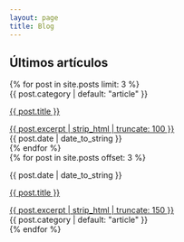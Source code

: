 ```yaml
---
layout: page
title: Blog
---
```


<div class="bg-white lg:pb-16">
  <div class="bg-white mx-auto p-4 md:px-24 md:pb-8 lg:py-12 max-w-screen-lg">
    <h2 class="text-2xl text-center md:text-5xl tracking-tight font-quincy">
      Últimos artículos
    </h2>
  </div>

  <div class="relative bg-white px-4 sm:px-6 lg:px-8 z-10">
    <div class="relative bg-white max-w-screen-xl mx-auto">
      <div class="max-w-lg mx-auto grid gap-8 lg:grid-cols-3 lg:max-w-none">
        {% for post in site.posts limit: 3 %}
          <div class="flex flex-col rounded-lg shadow overflow-hidden">
            <div class="flex-shrink-0">
              <img class="h-48 w-full object-cover" src="{{ post.image }}" alt="">
            </div>
            <div class="flex-1 bg-white p-6 flex flex-col justify-between">
              <div class="flex-1">
                <span class="inline-flex items-center px-3 py-0.5 rounded-full text-sm font-medium bg-indigo-100 text-indigo-800 capitalize cat-{{ post.category }}">
                  {{ post.category | default: "article" }}
                </span>
                <a href="{{ post.url }}" class="block mt-2">
                  <p class="text-xl font-semibold font-quincy text-gray-900">
                    {{ post.title }}
                  </p>
                  <div class="mt-3 text-base text-gray-500">
                    {{ post.excerpt | strip_html | truncate: 100 }}
                  </div>
                </a>
              </div>
              <div class="mt-6 flex items-center">
                <div class="flex space-x-1 text-sm text-gray-500">
                  <time>
                    {{ post.date | date_to_string }}
                  </time>
                </div>
              </div>
            </div>
          </div>
        {% endfor %}
      </div>
    </div>
  </div>

  <div class="bg-white mx-auto p-4 md:px-24 md:py-12 lg:py-20 max-w-screen-lg relative space-y-12">
    {% for post in site.posts offset: 3 %}
      <div>
        <p class="text-sm text-gray-500">
          <time>{{ post.date | date_to_string }}</time>
        </p>
        <a href="{{ post.url }}" class="mt-2 block">
          <p class="text-2xl font-semibold font-quincy text-gray-900">
            {{ post.title }}
          </p>
          <div class="mt-3 text-lg text-gray-500 antialiased">
            {{ post.excerpt | strip_html | truncate: 150 }}
          </div>
        </a>
        <div class="mt-3">
          <span class="inline-flex items-center px-3 py-0.5 rounded-full text-sm font-medium bg-indigo-100 text-indigo-800 capitalize cat-{{ post.category }}">
            {{ post.category | default: "article" }}
          </span>
        </div>
      </div>
    {% endfor %}
  </div>
</div>
